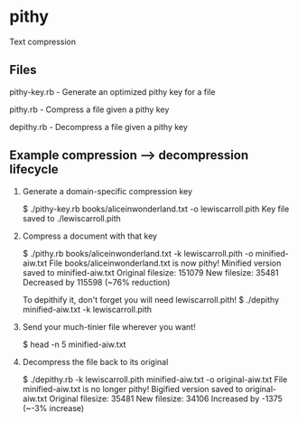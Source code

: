 # pithy
Text compression

## Files

pithy-key.rb - Generate an optimized pithy key for a file

pithy.rb - Compress a file given a pithy key

depithy.rb - Decompress a file given a pithy key

## Example compression --> decompression lifecycle

1. Generate a domain-specific compression key

    $ ./pithy-key.rb books/aliceinwonderland.txt -o lewiscarroll.pith
    Key file saved to ./lewiscarroll.pith

2. Compress a document with that key

    $ ./pithy.rb books/aliceinwonderland.txt -k lewiscarroll.pith -o minified-aiw.txt
    File books/aliceinwonderland.txt is now pithy! Minified version saved to minified-aiw.txt
    Original filesize: 151079
    New filesize:      35481
    Decreased by       115598 (~76% reduction)

    To depithify it, don't forget you will need lewiscarroll.pith!
    $ ./depithy minified-aiw.txt -k lewiscarroll.pith

3. Send your much-tinier file wherever you want!

    $ head -n 5 minified-aiw.txt

4. Decompress the file back to its original

    $ ./depithy.rb -k lewiscarroll.pith minified-aiw.txt -o original-aiw.txt
    File minified-aiw.txt is no longer pithy! Bigified version saved to original-aiw.txt
    Original filesize: 35481
    New filesize:      34106
    Increased by       -1375 (~-3% increase)